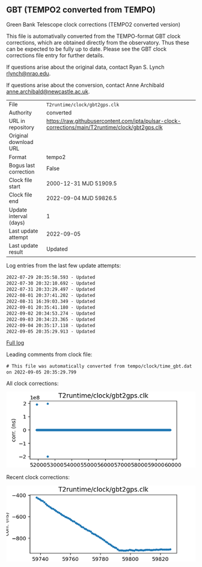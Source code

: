 
## GBT (TEMPO2 converted from TEMPO)

Green Bank Telescope clock corrections (TEMPO2 converted version)

This file is automativally converted from the TEMPO-format GBT
clock corrections, which are obtained directly from the observatory.
Thus these can be expected to be fully up to date. Please see the
GBT clock corrections file entry for further details.

If questions arise about the original data, contact Ryan S. Lynch
<rlynch@nrao.edu>.

If questions arise about the conversion, contact Anne Archibald
<anne.archibald@newcastle.ac.uk>.

|     |     |
|:--- |:--- |
| File | `T2runtime/clock/gbt2gps.clk` |
| Authority | converted |
| URL in repository | <https://raw.githubusercontent.com/ipta/pulsar-clock-corrections/main/T2runtime/clock/gbt2gps.clk> |
| Original download URL | <None> |
| Format | tempo2 |
| Bogus last correction | False |
| Clock file start | 2000-12-31 MJD 51909.5 |
| Clock file end | 2022-09-04 MJD 59826.5 |
| Update interval (days) | 1 |
| Last update attempt | 2022-09-05 |
| Last update result | Updated |

Log entries from the last few update attempts:
```
2022-07-29 20:35:58.593 - Updated
2022-07-30 20:32:10.692 - Updated
2022-07-31 20:33:29.497 - Updated
2022-08-01 20:37:41.202 - Updated
2022-08-31 16:39:03.349 - Updated
2022-09-01 20:35:41.180 - Updated
2022-09-02 20:34:53.274 - Updated
2022-09-03 20:34:23.365 - Updated
2022-09-04 20:35:17.118 - Updated
2022-09-05 20:35:29.913 - Updated
```
[Full log](https://raw.githubusercontent.com/ipta/pulsar-clock-corrections/main/log/T2runtime/clock/gbt2gps.clk.log)

Leading comments from clock file:

    # This file was automatically converted from tempo/clock/time_gbt.dat on 2022-09-05 20:35:29.799



All clock corrections:

![plot of all clock corrections](gbt2gps.clk.png "All corrections")

Recent clock corrections:

![plot of recent clock corrections](gbt2gps.clk.short.png "Recent corrections")

